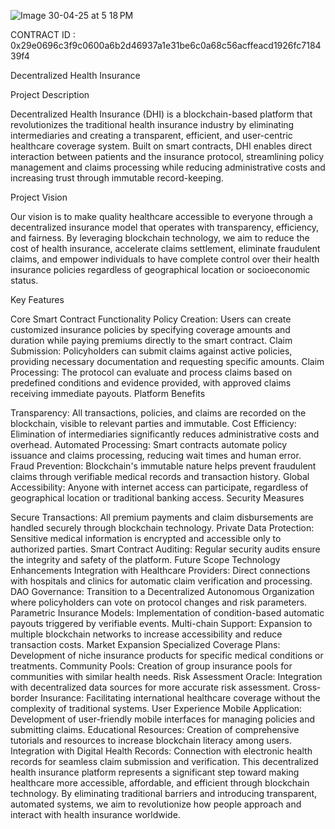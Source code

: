 ![Image 30-04-25 at 5 18 PM](https://github.com/user-attachments/assets/93111edb-f8cd-479e-a698-efca05575689)


CONTRACT ID :  0x29e0696c3f9c0600a6b2d46937a1e31be6c0a68c56acffeacd1926fc718439f4

Decentralized Health Insurance

Project Description

Decentralized Health Insurance (DHI) is a blockchain-based platform that revolutionizes the traditional health insurance industry by eliminating intermediaries and creating a transparent, efficient, and user-centric healthcare coverage system. Built on smart contracts, DHI enables direct interaction between patients and the insurance protocol, streamlining policy management and claims processing while reducing administrative costs and increasing trust through immutable record-keeping.

Project Vision

Our vision is to make quality healthcare accessible to everyone through a decentralized insurance model that operates with transparency, efficiency, and fairness. By leveraging blockchain technology, we aim to reduce the cost of health insurance, accelerate claims settlement, eliminate fraudulent claims, and empower individuals to have complete control over their health insurance policies regardless of geographical location or socioeconomic status.

Key Features

Core Smart Contract Functionality
Policy Creation: Users can create customized insurance policies by specifying coverage amounts and duration while paying premiums directly to the smart contract.
Claim Submission: Policyholders can submit claims against active policies, providing necessary documentation and requesting specific amounts.
Claim Processing: The protocol can evaluate and process claims based on predefined conditions and evidence provided, with approved claims receiving immediate payouts.
Platform Benefits

Transparency: All transactions, policies, and claims are recorded on the blockchain, visible to relevant parties and immutable.
Cost Efficiency: Elimination of intermediaries significantly reduces administrative costs and overhead.
Automated Processing: Smart contracts automate policy issuance and claims processing, reducing wait times and human error.
Fraud Prevention: Blockchain's immutable nature helps prevent fraudulent claims through verifiable medical records and transaction history.
Global Accessibility: Anyone with internet access can participate, regardless of geographical location or traditional banking access.
Security Measures

Secure Transactions: All premium payments and claim disbursements are handled securely through blockchain technology.
Private Data Protection: Sensitive medical information is encrypted and accessible only to authorized parties.
Smart Contract Auditing: Regular security audits ensure the integrity and safety of the platform.
Future Scope
Technology Enhancements
Integration with Healthcare Providers: Direct connections with hospitals and clinics for automatic claim verification and processing.
DAO Governance: Transition to a Decentralized Autonomous Organization where policyholders can vote on protocol changes and risk parameters.
Parametric Insurance Models: Implementation of condition-based automatic payouts triggered by verifiable events.
Multi-chain Support: Expansion to multiple blockchain networks to increase accessibility and reduce transaction costs.
Market Expansion
Specialized Coverage Plans: Development of niche insurance products for specific medical conditions or treatments.
Community Pools: Creation of group insurance pools for communities with similar health needs.
Risk Assessment Oracle: Integration with decentralized data sources for more accurate risk assessment.
Cross-border Insurance: Facilitating international healthcare coverage without the complexity of traditional systems.
User Experience
Mobile Application: Development of user-friendly mobile interfaces for managing policies and submitting claims.
Educational Resources: Creation of comprehensive tutorials and resources to increase blockchain literacy among users.
Integration with Digital Health Records: Connection with electronic health records for seamless claim submission and verification.
This decentralized health insurance platform represents a significant step toward making healthcare more accessible, affordable, and efficient through blockchain technology. By eliminating traditional barriers and introducing transparent, automated systems, we aim to revolutionize how people approach and interact with health insurance worldwide.

